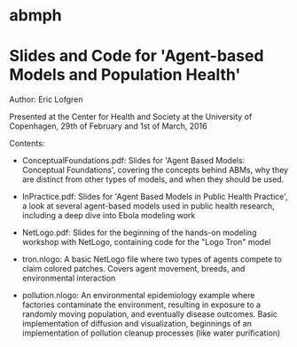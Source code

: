 # abmph
Slides and Code for 'Agent-based Models and Population Health'
====

Author: Eric Lofgren

Presented at the Center for Health and Society at the University of Copenhagen, 29th of February and 1st of March, 2016

Contents:
* ConceptualFoundations.pdf: Slides for 'Agent Based Models: Conceptual Foundations', covering the concepts behind ABMs, why they are distinct from other types of models, and when they should be used.

* InPractice.pdf: Slides for 'Agent Based Models in Public Health Practice', a look at several agent-based models used in public health research, including a deep dive into Ebola modeling work

* NetLogo.pdf: Slides for the beginning of the hands-on modeling workshop with NetLogo, containing code for the "Logo Tron" model

* tron.nlogo: A basic NetLogo file where two types of agents compete to claim colored patches. Covers agent movement, breeds, and environmental interaction

* pollution.nlogo: An environmental epidemiology example where factories contaminate the environment, resulting in exposure to a randomly moving population, and eventually disease outcomes. Basic implementation of diffusion and visualization, beginnings of an implementation of pollution cleanup processes (like water purification)